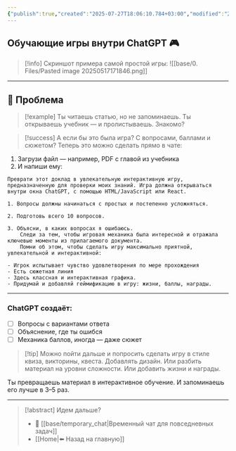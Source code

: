 ```yaml
---
{"publish":true,"created":"2025-07-27T18:06:10.784+03:00","modified":"2025-08-02T13:24:09.267+03:00","cssclasses":""}
---
```


## Обучающие игры внутри ChatGPT 🎮

>[!info] Скриншот примера самой простой игры:
>![[base/0. Files/Pasted image 20250517171846.png]]

---
## 🔴 Проблема

>[!example] Ты читаешь статью, но не запоминаешь. Ты открываешь учебник — и пролистываешь. 
>Знакомо?

>[!success] А если бы это была игра? С вопросами, баллами и сюжетом?
Теперь это можно сделать прямо в чате:

1. Загрузи файл — например, PDF с главой из учебника
2. И напиши ему:

```
Преврати этот доклад в увлекательную интерактивную игру, предназначенную для проверки моих знаний. Игра должна открываться внутри окна ChatGPT, с помощью HTML/JavaScript или React. 

1. Вопросы должны начинаться с простых и постепенно усложняться.
    
2. Подготовь всего 10 вопросов.
    
3. Объясни, в каких вопросах я ошибаюсь.  
    Следи за тем, чтобы игровая механика была интересной и отражала ключевые моменты из прилагаемого документа.  
    Помни об этом, чтобы сделать игру максимально приятной, увлекательной и интерактивной:

- Игрок испытывает чувство удовлетворения по мере прохождения
- Есть сюжетная линия
- Здесь классная и интерактивная графика.
- Придумай и добавляй геймификацию в игру: жизни, баллы, награды. 
```

---
### ChatGPT создаёт:

- [ ] Вопросы с вариантами ответа
- [ ] Объяснение, где ты ошибся
- [ ] Механика баллов, иногда — даже сюжет

>[!tip] Можно пойти дальше и попросить сделать игру в стиле квиза, викторины, квеста. Добавлять дизайн.
> Или разбить материал на уровни сложности. Или добавить жизни и награды.

Ты превращаешь материал в интерактивное обучение. И запоминаешь его лучше в 3–5 раз.

---
> [!abstract] Идем дальше?
> - 🧠 [[base/temporary_chat\|Временный чат для повседневных задач]]
> - [[Home\|⬅️ Назад на главную]]